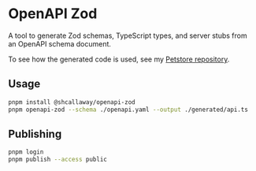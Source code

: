 # OpenAPI Zod

A tool to generate Zod schemas, TypeScript types, and server stubs from an OpenAPI schema document.

To see how the generated code is used, see my [Petstore repository](https://github.com/shcallaway/petstore).

## Usage

```bash
pnpm install @shcallaway/openapi-zod
pnpm openapi-zod --schema ./openapi.yaml --output ./generated/api.ts
```

## Publishing

```bash
pnpm login
pnpm publish --access public
```
